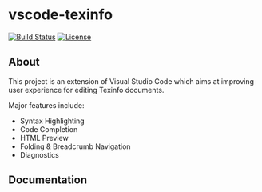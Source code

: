 <!--
Copyright (C) 2020,2021  CismonX <admin@cismon.net>

Copying and distribution of this file, with or without modification, are
permitted in any medium without royalty, provided the copyright notice and
this notice are preserved. This file is offered as-is, without any warranty.
-->

# vscode-texinfo

[![Build Status](https://shields.io/drone/build/CismonX/vscode-texinfo?server=https%3A%2F%2Fdrone.cismon.net)](https://drone.cismon.net/CismonX/vscode-texinfo)
[![License](https://img.shields.io/badge/license-GPL--3.0--or--later-blue.svg)](LICENSE)

## About

This project is an extension of Visual Studio Code which aims at improving user
experience for editing Texinfo documents.

Major features include:
* Syntax Highlighting
* Code Completion
* HTML Preview
* Folding & Breadcrumb Navigation
* Diagnostics

## Documentation
